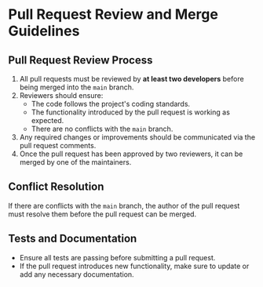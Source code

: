 

# Pull Request Review and Merge Guidelines

## Pull Request Review Process

1. All pull requests must be reviewed by **at least two developers** before being merged into the `main` branch.
2. Reviewers should ensure:
   - The code follows the project's coding standards.
   - The functionality introduced by the pull request is working as expected.
   - There are no conflicts with the `main` branch.
3. Any required changes or improvements should be communicated via the pull request comments.
4. Once the pull request has been approved by two reviewers, it can be merged by one of the maintainers.

## Conflict Resolution

If there are conflicts with the `main` branch, the author of the pull request must resolve them before the pull request can be merged.

## Tests and Documentation

- Ensure all tests are passing before submitting a pull request.
- If the pull request introduces new functionality, make sure to update or add any necessary documentation.
